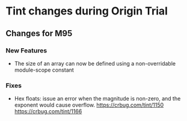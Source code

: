 # Tint changes during Origin Trial

## Changes for M95

### New Features
* The size of an array can now be defined using a non-overridable module-scope constant

### Fixes
* Hex floats: issue an error when the magnitude is non-zero, and the exponent would cause
    overflow. https://crbug.com/tint/1150 https://crbug.com/tint/1166

